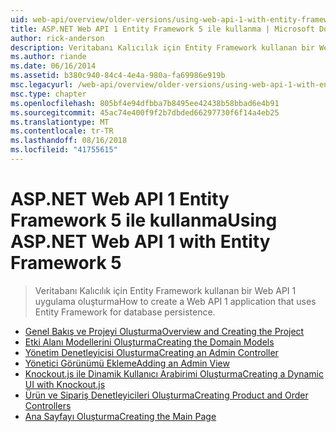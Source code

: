 ```yaml
---
uid: web-api/overview/older-versions/using-web-api-1-with-entity-framework-5/index
title: ASP.NET Web API 1 Entity Framework 5 ile kullanma | Microsoft Docs
author: rick-anderson
description: Veritabanı Kalıcılık için Entity Framework kullanan bir Web API 1 uygulama oluşturma
ms.author: riande
ms.date: 06/16/2014
ms.assetid: b380c940-84c4-4e4a-980a-fa69986e919b
msc.legacyurl: /web-api/overview/older-versions/using-web-api-1-with-entity-framework-5
msc.type: chapter
ms.openlocfilehash: 805bf4e94dfbba7b8495ee42438b58bbad6e4b91
ms.sourcegitcommit: 45ac74e400f9f2b7dbded66297730f6f14a4eb25
ms.translationtype: MT
ms.contentlocale: tr-TR
ms.lasthandoff: 08/16/2018
ms.locfileid: "41755615"
---
```

<a name="using-aspnet-web-api-1-with-entity-framework-5"></a><span data-ttu-id="fab12-103">ASP.NET Web API 1 Entity Framework 5 ile kullanma</span><span class="sxs-lookup"><span data-stu-id="fab12-103">Using ASP.NET Web API 1 with Entity Framework 5</span></span>
====================
> <span data-ttu-id="fab12-104">Veritabanı Kalıcılık için Entity Framework kullanan bir Web API 1 uygulama oluşturma</span><span class="sxs-lookup"><span data-stu-id="fab12-104">How to create a Web API 1 application that uses Entity Framework for database persistence.</span></span>


- [<span data-ttu-id="fab12-105">Genel Bakış ve Projeyi Oluşturma</span><span class="sxs-lookup"><span data-stu-id="fab12-105">Overview and Creating the Project</span></span>](using-web-api-with-entity-framework-part-1.md)
- [<span data-ttu-id="fab12-106">Etki Alanı Modellerini Oluşturma</span><span class="sxs-lookup"><span data-stu-id="fab12-106">Creating the Domain Models</span></span>](using-web-api-with-entity-framework-part-2.md)
- [<span data-ttu-id="fab12-107">Yönetim Denetleyicisi Oluşturma</span><span class="sxs-lookup"><span data-stu-id="fab12-107">Creating an Admin Controller</span></span>](using-web-api-with-entity-framework-part-3.md)
- [<span data-ttu-id="fab12-108">Yönetici Görünümü Ekleme</span><span class="sxs-lookup"><span data-stu-id="fab12-108">Adding an Admin View</span></span>](using-web-api-with-entity-framework-part-4.md)
- [<span data-ttu-id="fab12-109">Knockout.js ile Dinamik Kullanıcı Arabirimi Oluşturma</span><span class="sxs-lookup"><span data-stu-id="fab12-109">Creating a Dynamic UI with Knockout.js</span></span>](using-web-api-with-entity-framework-part-5.md)
- [<span data-ttu-id="fab12-110">Ürün ve Sipariş Denetleyicileri Oluşturma</span><span class="sxs-lookup"><span data-stu-id="fab12-110">Creating Product and Order Controllers</span></span>](using-web-api-with-entity-framework-part-6.md)
- [<span data-ttu-id="fab12-111">Ana Sayfayı Oluşturma</span><span class="sxs-lookup"><span data-stu-id="fab12-111">Creating the Main Page</span></span>](using-web-api-with-entity-framework-part-7.md)
